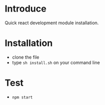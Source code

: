 # Introduce
Quick react development module installation.

# Installation
+ clone the file
+ type `sh install.sh` on your command line

# Test
+ `npm start`



